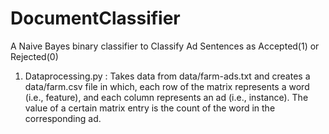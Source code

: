 # DocumentClassifier
A Naive Bayes binary classifier to Classify Ad Sentences as Accepted(1) or Rejected(0)
1. Dataprocessing.py : Takes data from data/farm-ads.txt and creates a data/farm.csv file in which, each  row  of  the  matrix
                       represents a word (i.e., feature), and each column represents an ad (i.e., instance). The value
                       of a certain matrix entry is the count of the word in the corresponding ad.
